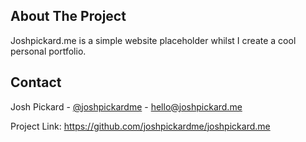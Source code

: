 <!-- ABOUT THE PROJECT -->
## About The Project

Joshpickard.me is a simple website placeholder whilst I create a cool personal portfolio.


<!-- CONTACT -->
## Contact

Josh Pickard - [@joshpickardme](https://twitter.com/joshpickardme) - hello@joshpickard.me

Project Link: https://github.com/joshpickardme/joshpickard.me

